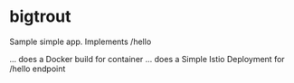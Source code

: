 # bigtrout

Sample simple app.
Implements /hello

... does a Docker build for container
... does a Simple Istio Deployment for /hello endpoint